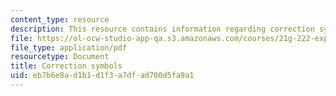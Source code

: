 ```yaml
---
content_type: resource
description: This resource contains information regarding correction symbols.
file: https://ol-ocw-studio-app-qa.s3.amazonaws.com/courses/21g-222-expository-writing-for-bilingual-students-fall-2002/eb7b6e8ad1b1d1f3a7dfad700d5fa9a1_MIT21G_222F02_correction.pdf
file_type: application/pdf
resourcetype: Document
title: Correction symbols
uid: eb7b6e8a-d1b1-d1f3-a7df-ad700d5fa9a1
---
```

